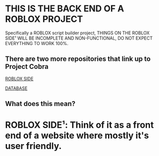# **THIS IS THE BACK END OF A ROBLOX PROJECT**

Specifically a ROBLOX script builder project,
THINGS ON THE ROBLOX SIDE¹ WILL BE INCOMPLETE AND NON-FUNCTIONAL,
DO NOT EXPECT EVERYTHING TO WORK 100%.

## There are two more repositories that link up to Project Cobra


[ROBLOX SIDE](https://github.com/ErringPaladin10-VTILServer/Project-Cobra-FRONTEND)

[DATABASE](https://github.com/ErringPaladin10-VTILServer/Project-Cobra-DATABASE)
 
## What does this mean?
# ROBLOX SIDE¹: Think of it as a front end of a website where mostly it's user friendly.
